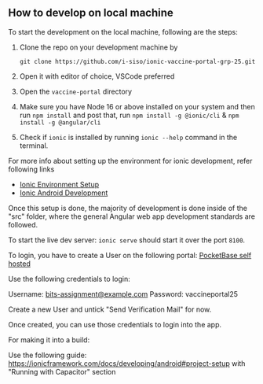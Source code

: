 ## How to develop on local machine

To start the development on the local machine, following are the steps:
1. Clone the repo on your development machine by

    `git clone https://github.com/i-siso/ionic-vaccine-portal-grp-25.git`
2. Open it with editor of choice, VSCode preferred
3. Open the `vaccine-portal` directory
4. Make sure you have Node 16 or above installed on your system and then run `npm install` and post that, run `npm install -g @ionic/cli` & `npm install -g @angular/cli`
5. Check if `ionic` is installed by running `ionic --help` command in the terminal.


For more info about setting up the environment for ionic development, refer following links
- [Ionic Environment Setup](https://ionicframework.com/docs/intro/environment)
- [Ionic Android Development](https://ionicframework.com/docs/developing/android)

Once this setup is done, the majority of development is done inside of the "src" folder, where the general Angular web app development standards are followed.

To start the live dev server:
`ionic serve` should start it over the port `8100`.

To login, you have to create a User on the following portal:
[PocketBase self hosted](http://140.238.171.33/_/#/users?filter=&sort=-created)

Use the following credentials to login:

Username: bits-assignment@example.com
Password: vaccineportal25

Create a new User and untick "Send Verification Mail" for now.

Once created, you can use those credentials to login into the app.

For making it into a build:

Use the following guide: https://ionicframework.com/docs/developing/android#project-setup with "Running with Capacitor" section
